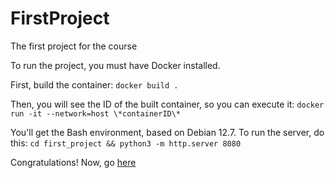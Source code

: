 # FirstProject
The first project for the course

To run the project, you must have Docker installed.

First, build the container:
`docker build .`

Then, you will see the ID of the built container, so you can execute it:
`docker run -it --network=host \*containerID\*`

You'll get the Bash environment, based on Debian 12.7. To run the server, do this:
`cd first_project && python3 -m http.server 8080`

Congratulations! Now, go [here](http://0.0.0.0:8080/templates/index.html])
